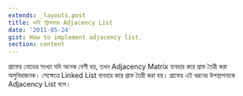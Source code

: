 ```yaml
---
extends: _layouts.post
title: ডাটা স্ট্রাকচারঃ Adjacency List
date: '2011-05-24'
gist: How to implement adjacency list.
section: content
---
```


গ্রাফের নোডের সংখ্যা যদি অনেক বেশী হয়, তখন Adjacency Matrix ব্যবহার করে গ্রাফ তৈরী করা অসুবিধাজনক। সেক্ষেত্রে Linked List ব্যবহার করে গ্রাফ তৈরী করা হয়। গ্রাফের এই ধরনের উপস্থাপনাকে Adjacency List বলে।

<script src="https://gist.github.com/milon/0d4622d710de9ce5c16a3fbed85ad984.js">
</script>
